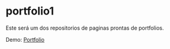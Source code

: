  # portfolio1
Este será um dos repositorios de paginas prontas de portfolios.

Demo: [Portfolio](https://maiam.github.io/portfolio1/)